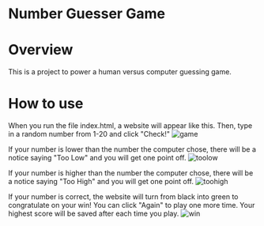 # Number Guesser Game
# Overview
This is a project to power a human versus computer guessing game. 

# How to use
When you run the file index.html, a website will appear like this. Then, type in a random number from 1-20 and click "Check!"
![game](https://user-images.githubusercontent.com/87378628/135094959-40ea9e71-5d1d-4b14-b71a-f8f68837cf20.png)


If your number is lower than the number the computer chose, there will be a notice saying "Too Low" and you will get one point off.
![toolow](https://user-images.githubusercontent.com/87378628/135095103-e54567ca-c113-4c94-9132-ab8c8d9bf02e.png)


If your number is higher than the number the computer chose, there will be a notice saying "Too High" and you will get one point off.
![toohigh](https://user-images.githubusercontent.com/87378628/135095247-a62a1dcd-0b86-40f4-af6e-a2cb76c6a400.png)


If your number is correct, the website will turn from black into green to congratulate on your win! You can click "Again" to play one more time. 
Your highest score will be saved after each time you play. 
![win](https://user-images.githubusercontent.com/87378628/135095951-5cf4e01a-6333-4ca1-979e-02fe6032227e.png)



